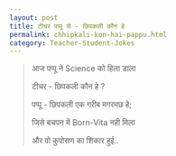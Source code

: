 ```yaml
---
layout: post
title: टीचर पप्पू से - छिपकली कौन हे
permalink: chhipkali-kon-hai-pappu.html
category: Teacher-Student-Jokes
---
```

> आज पप्पू ने Science को हिला डाला
> 
> टीचर - छिपकली कौन हे ?
> 
> पप्पू - छिपकली एक गरीब मगरमछ हे; 
> 
> जिसे बचपन में Born-Vita नही मिला 
> 
> और वो कुपोसण का शिकार हुई..